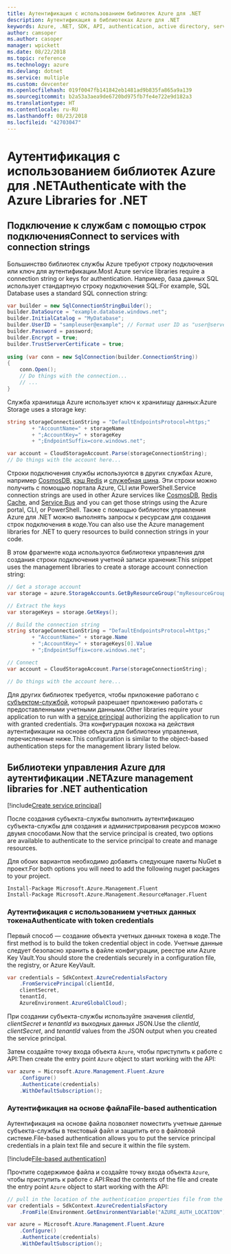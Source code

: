 ```yaml
---
title: Аутентификация с использованием библиотек Azure для .NET
description: Аутентификация в библиотеках Azure для .NET
keywords: Azure, .NET, SDK, API, authentication, active directory, service principal
author: camsoper
ms.author: casoper
manager: wpickett
ms.date: 08/22/2018
ms.topic: reference
ms.technology: azure
ms.devlang: dotnet
ms.service: multiple
ms.custom: devcenter
ms.openlocfilehash: 019f0047fb141842eb1481ad9b835fa865a9a139
ms.sourcegitcommit: b2a53a3aea9de6720bd975fb7fe4e722e9d182a3
ms.translationtype: HT
ms.contentlocale: ru-RU
ms.lasthandoff: 08/23/2018
ms.locfileid: "42703047"
---
```

# <a name="authenticate-with-the-azure-libraries-for-net"></a><span data-ttu-id="9aa35-104">Аутентификация с использованием библиотек Azure для .NET</span><span class="sxs-lookup"><span data-stu-id="9aa35-104">Authenticate with the Azure Libraries for .NET</span></span>

## <a name="connect-to-services-with-connection-strings"></a><span data-ttu-id="9aa35-105">Подключение к службам с помощью строк подключения</span><span class="sxs-lookup"><span data-stu-id="9aa35-105">Connect to services with connection strings</span></span>

<span data-ttu-id="9aa35-106">Большинство библиотек службы Azure требуют строку подключения или ключ для аутентификации.</span><span class="sxs-lookup"><span data-stu-id="9aa35-106">Most Azure service libraries require a connection string or keys for authentication.</span></span> <span data-ttu-id="9aa35-107">Например, база данных SQL использует стандартную строку подключения SQL:</span><span class="sxs-lookup"><span data-stu-id="9aa35-107">For example, SQL Database uses a standard SQL connection string:</span></span>

```csharp
var builder = new SqlConnectionStringBuilder();
builder.DataSource = "example.database.windows.net";
builder.InitialCatalog = "MyDatabase";
builder.UserID = "sampleuser@example"; // Format user ID as "user@server"
builder.Password = password;
builder.Encrypt = true;
builder.TrustServerCertificate = true;
                
using (var conn = new SqlConnection(builder.ConnectionString))
{
    conn.Open();
    // Do things with the connection...
    // ...
}
```

<span data-ttu-id="9aa35-108">Служба хранилища Azure использует ключ к хранилищу данных:</span><span class="sxs-lookup"><span data-stu-id="9aa35-108">Azure Storage uses a storage key:</span></span>

```csharp
string storageConnectionString = "DefaultEndpointsProtocol=https;"
        + "AccountName=" + storageName
        + ";AccountKey=" + storageKey
        + ";EndpointSuffix=core.windows.net";

var account = CloudStorageAccount.Parse(storageConnectionString);
// Do things with the account here...
```

<span data-ttu-id="9aa35-109">Строки подключения службы используются в других службах Azure, например [CosmosDB](/azure/documentdb/documentdb-dotnet-application#a-nametoc395637769astep-5-wiring-up-azure-cosmos-db), [кэш Redis](/azure/redis-cache/cache-dotnet-how-to-use-azure-redis-cache) и [служебная шина](/azure/service-bus-messaging/service-bus-dotnet-get-started-with-queues). Эти строки можно получить с помощью портала Azure, CLI или PowerShell.</span><span class="sxs-lookup"><span data-stu-id="9aa35-109">Service connection strings are used in other Azure services like [CosmosDB](/azure/documentdb/documentdb-dotnet-application#a-nametoc395637769astep-5-wiring-up-azure-cosmos-db), [Redis Cache](/azure/redis-cache/cache-dotnet-how-to-use-azure-redis-cache), and [Service Bus](/azure/service-bus-messaging/service-bus-dotnet-get-started-with-queues) and you can get those strings using the Azure portal, CLI, or PowerShell.</span></span>  <span data-ttu-id="9aa35-110">Также с помощью библиотек управления Azure для .NET можно выполнять запросы к ресурсам для создания строк подключения в коде.</span><span class="sxs-lookup"><span data-stu-id="9aa35-110">You can also use the Azure management libraries for .NET to query resources to build connection strings in your code.</span></span> 

<span data-ttu-id="9aa35-111">В этом фрагменте кода используются библиотеки управления для создания строки подключения учетной записи хранения:</span><span class="sxs-lookup"><span data-stu-id="9aa35-111">This snippet uses the management libraries to create a storage account connection string:</span></span>

```csharp
// Get a storage account
var storage = azure.StorageAccounts.GetByResourceGroup("myResourceGroup", "myStorageAccount");

// Extract the keys
var storageKeys = storage.GetKeys();

// Build the connection string
string storageConnectionString = "DefaultEndpointsProtocol=https;"
        + "AccountName=" + storage.Name
        + ";AccountKey=" + storageKeys[0].Value
        + ";EndpointSuffix=core.windows.net";

// Connect
var account = CloudStorageAccount.Parse(storageConnectionString);

// Do things with the account here...
```

<span data-ttu-id="9aa35-112">Для других библиотек требуется, чтобы приложение работало с [субъектом-службой](https://docs.microsoft.com/azure/active-directory/develop/active-directory-application-objects), который разрешает приложению работать с предоставленными учетными данными.</span><span class="sxs-lookup"><span data-stu-id="9aa35-112">Other libraries require your application to run with a [service principal](https://docs.microsoft.com/azure/active-directory/develop/active-directory-application-objects) authorizing the application to run with granted credentials.</span></span> <span data-ttu-id="9aa35-113">Эта конфигурация похожа на действия аутентификации на основе объекта для библиотеки управления, перечисленные ниже.</span><span class="sxs-lookup"><span data-stu-id="9aa35-113">This configuration is similar to the object-based authentication steps for the management library listed below.</span></span>

## <a name="mgmt-auth"></a><span data-ttu-id="9aa35-114">Библиотеки управления Azure для аутентификации .NET</span><span class="sxs-lookup"><span data-stu-id="9aa35-114">Azure management libraries for .NET authentication</span></span>

[!include[Create service principal](includes/create-sp.md)]

<span data-ttu-id="9aa35-115">После создания субъекта-службы выполнить аутентификацию субъекта-службы для создания и администрирования ресурсов можно двумя способами.</span><span class="sxs-lookup"><span data-stu-id="9aa35-115">Now that the service principal is created, two options are available to authenticate to the service principal to create and manage resources.</span></span>

<span data-ttu-id="9aa35-116">Для обоих вариантов необходимо добавить следующие пакеты NuGet в проект.</span><span class="sxs-lookup"><span data-stu-id="9aa35-116">For both options you will need to add the following nuget packages to your project.</span></span>

```
Install-Package Microsoft.Azure.Management.Fluent
Install-Package Microsoft.Azure.Management.ResourceManager.Fluent
```

### <a name="authenticate-with-token-credentials"></a><span data-ttu-id="9aa35-117">Аутентификация с использованием учетных данных токена</span><span class="sxs-lookup"><span data-stu-id="9aa35-117">Authenticate with token credentials</span></span>

<span data-ttu-id="9aa35-118">Первый способ — создание объекта учетных данных токена в коде.</span><span class="sxs-lookup"><span data-stu-id="9aa35-118">The first method is to build the token credential object in code.</span></span>  <span data-ttu-id="9aa35-119">Учетные данные следует безопасно хранить в файле конфигурации, реестре или Azure Key Vault.</span><span class="sxs-lookup"><span data-stu-id="9aa35-119">You should store the credentials securely in a configuration file, the registry, or Azure KeyVault.</span></span>

```csharp
var credentials = SdkContext.AzureCredentialsFactory
    .FromServicePrincipal(clientId,
    clientSecret,
    tenantId, 
    AzureEnvironment.AzureGlobalCloud);
```

<span data-ttu-id="9aa35-120">При создании субъекта-службы используйте значения *clientId*, *clientSecret* и *tenantId* из выходных данных JSON.</span><span class="sxs-lookup"><span data-stu-id="9aa35-120">Use the *clientId*, *clientSecret*, and *tenantId* values from the JSON output when you created the service principal.</span></span>

<span data-ttu-id="9aa35-121">Затем создайте точку входа объекта `Azure`, чтобы приступить к работе с API:</span><span class="sxs-lookup"><span data-stu-id="9aa35-121">Then create the entry point `Azure` object to start working with the API:</span></span>

```csharp
var azure = Microsoft.Azure.Management.Fluent.Azure
    .Configure()
    .Authenticate(credentials)
    .WithDefaultSubscription();
```

### <a name="mgmt-file"></a><span data-ttu-id="9aa35-122">Аутентификация на основе файла</span><span class="sxs-lookup"><span data-stu-id="9aa35-122">File-based authentication</span></span>

<span data-ttu-id="9aa35-123">Аутентификация на основе файла позволяет поместить учетные данные субъекта-службы в текстовый файл и защитить его в файловой системе.</span><span class="sxs-lookup"><span data-stu-id="9aa35-123">File-based authentication allows you to put the service principal credentials in a plain text file and secure it within the file system.</span></span>

[!include[File-based authentication](includes/file-based-auth.md)]

<span data-ttu-id="9aa35-124">Прочтите содержимое файла и создайте точку входа объекта `Azure`, чтобы приступить к работе с API:</span><span class="sxs-lookup"><span data-stu-id="9aa35-124">Read the contents of the file and create the entry point `Azure` object to start working with the API:</span></span>

```csharp
// pull in the location of the authentication properties file from the environment 
var credentials = SdkContext.AzureCredentialsFactory
    .FromFile(Environment.GetEnvironmentVariable("AZURE_AUTH_LOCATION"));

var azure = Microsoft.Azure.Management.Fluent.Azure
    .Configure()
    .Authenticate(credentials)
    .WithDefaultSubscription();
```
